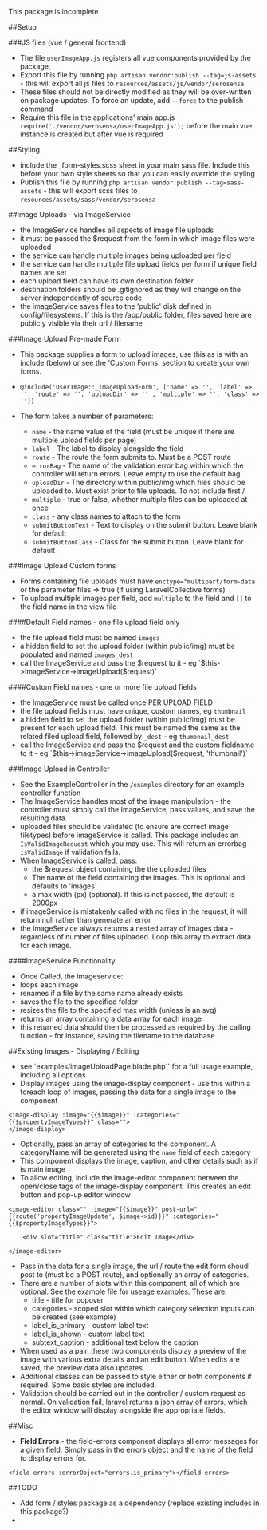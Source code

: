 This package is incomplete

##Setup

###JS files (vue / general frontend)
- The file `userImageApp.js` registers all vue components provided by the package, 
- Export this file by running `php artisan vendor:publish --tag=js-assets` - this will export all js files to `resources/assets/js/vendor/serosensa`.  
- These files should not be directly modified as they will be over-written on package updates.  To force an update, add `--force` to the publish command
- Require this file in the applications' main app.js `require('./vendor/serosensa/userImageApp.js');` before the main vue instance is created but after vue is required

##Styling
- include the _form-styles.scss sheet in your main sass file.  Include this before your own style sheets so that you can easily override the styling 
- Publish this file by running `php artisan vendor:publish --tag=sass-assets` - this will export scss files to  `resources/assets/sass/vendor/serosensa`



##Image Uploads - via ImageService
- the ImageService handles all aspects of image file uploads
- it must be passed the $request from the form in which image files were uploaded
- the service can handle multiple images being uploaded per field 
- the service can handle multiple file upload fields per form if unique field names are set
- each upload field can have its own destination folder
- destination folders should be .gitignored as they will change on the server independently of source code
- the imageService saves files to the 'public' disk defined in config/filesystems.  If this is the /app/public folder, files saved here are publicly visible via their url / filename

###Image Upload Pre-made Form
- This package supplies a form to upload images, use this as is with an include (below) or see the 'Custom Forms' section to create your own forms.
- `@include('UserImage::_imageUploadForm', ['name' => '', 'label' => '', 'route' => '', 'uploadDir' => '' , 'multiple' => '', 'class' => ''])` 

- The form takes a number of parameters:

    - `name` - the name value of the field (must be unique if there are multiple upload fields per page)
    - `label` - The label to display alongside the field
    - `route` - The route the form submits to.  Must be a POST route
    - `errorBag` - The name of the validation error bag within which the controller will return errors.  Leave empty to use the default bag
    - `uploadDir` - The directory within public/img which files should be uploaded to.  Must exist prior to file uploads.  To not include first /
    - `multiple` - true or false, whether multiple files can be uploaded at once
    - `class` - any class names to attach to the form
    - `submitButtonText` - Text to display on the submit button.  Leave blank for default
    - `submitButtonClass` - Class for the submit button.  Leave blank for default
    
    

###Image Upload Custom forms
- Forms containing file uploads must have `enctype="multipart/form-data` or the parameter files => true (if using LaravelCollective forms)
- To upload multiple images per field, add `multiple` to the field and `[]` to the field name in the view file


####Default Field names - one file upload field only
- the file upload field must be named `images`
- a hidden field to set the upload folder (within public/img) must be populated and named `images_dest`
- call the ImageService and pass the $request to it - eg
  `$this->imageService->imageUpload($request)`


####Custom Field names - one or more file upload fields
- the ImageService must be called once PER UPLOAD FIELD
- the file upload fields must have unique, custom names, eg `thumbnail`
- a hidden field to set the upload folder (within public/img) must be present for each upload field.  This must be named the same as the related filed upload field, followed by `_dest` - eg `thumbnail_dest`
- call the ImageService and pass the $request and the custom fieldname to it - eg `$this->imageService->imageUpload($request, 'thumbnail')`



###Image Upload in Controller
- See the ExampleController in the `/examples` directory for an example controller function
- The ImageService handles most of the image manipulation - the controller must simply call the ImageService, pass values, and save the resulting data.
- uploaded files should be validated (to ensure are correct image filetypes) before imageService is called.  This package includes an `IsValidImageRequest` which you may use.  This will return an errorbag `isValidImage` if validation fails.
- When ImageService is called, pass:
    - the $request object containing the the uploaded files
    - The name of the field containing the images.  This is optional and defaults to 'images'
    - a max width (px) (optional).  If this is not passed, the default is 2000px
- if imageService is mistakenly called with no files in the request, it will return null rather than generate an error
- the ImageService always returns a nested array of images data - regardless of number of files uploaded.  Loop this array to extract data for each image.

####ImageService Functionality
- Once Called, the imageservice:
 - loops each image
 - renames if a file by the same name already exists
 - saves the file to the specified folder
 - resizes the file to the specified max width (unless is an svg)
 - returns an array containing a data array for each image
 - this returned data should then be processed as required by the calling function - for instance, saving the filename to the database



##Existing Images - Displaying / Editing
- see `examples/imageUploadPage.blade.php`` for a full usage example, including all options
- Display images using the image-display component - use this within a foreach loop of images, passing the data for a single image to the component
```
<image-display :image="{{$image}}" :categories="{{$propertyImageTypes}}" class="">
</image-display>
```

- Optionally, pass an array of categories to the component.  A categoryName will be generated using the `name` field of each category
- This component displays the image, caption, and other details such as if is main image
- To allow editing, include the image-editor component between the open/close tags of the image-display component.  This creates an edit button and pop-up editor window

```
<image-editor class="" :image="{{$image}}" post-url="{{route('propertyImageUpdate', $image->id)}}" :categories="{{$propertyImageTypes}}">

    <div slot="title" class="title">Edit Image</div>

</image-editor>
```
- Pass in the data for a single image, the url / route the edit form shoudl post to (must be a POST route), and optionally an array of categories.
- There are a number of slots within this component, all of which are optional.  See the example file for useage examples.  These are:
    - title             -   title for popover
    - categories        -   scoped slot within which category selection inputs can be created (see example)
    - label_is_primary  -   custom label text
    - label_is_shown    -   custom label text
    - subtext_caption   -   additional text below the caption
- When used as a pair, these two components display a preview of the image with various extra details and an edit button.  When edits are saved, the preview data also updates.
- Additional classes can be passed to style either or both components if required.  Some basic styles are included.
- Validation should be carried out in the controller / custom request as normal.  On validation fail, laravel returns a json array of errors, which the editor window will display alongside the appropriate fields.


##Misc
- **Field Errors** - the field-errors component displays all error messages for a given field.  Simply pass in the errors object and the name of the field to display errors for.
```
<field-errors :errorObject="errors.is_primary"></field-errors>
```

    
##TODO 
- Add form / styles package as a dependency (replace existing includes in this package?)
- 
